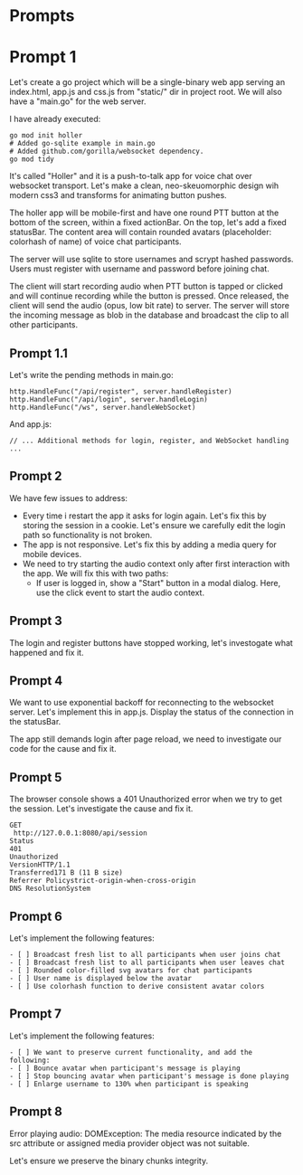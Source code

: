 # Prompts

# Prompt 1

Let's create a go project which will be a single-binary web app serving an index.html, app.js and css.js from "static/" dir in project root. We will also have a "main.go" for the web server.

I have already executed:

```
go mod init holler
# Added go-sqlite example in main.go
# Added github.com/gorilla/websocket dependency.
go mod tidy
```

It's called "Holler" and it is a push-to-talk app for voice chat over websocket transport. Let's make a clean, neo-skeuomorphic design wih modern css3 and transforms for animating button pushes.

The holler app will be mobile-first and have one round PTT button at the bottom of the screen, within a fixed actionBar. On the top, let's add a fixed statusBar. The content area will contain rounded avatars (placeholder: colorhash of name) of voice chat participants.

The server will use sqlite to store usernames and scrypt hashed passwords. Users must register with username and password before joining chat.

The client will start recording audio when PTT button is tapped or clicked and will continue recording while the button is pressed. Once released, the client will send the audio (opus, low bit rate) to server. The server will store the incoming message as blob in the database and broadcast the clip to all other participants.

## Prompt 1.1

Let's write the pending methods in main.go:

```
http.HandleFunc("/api/register", server.handleRegister)
http.HandleFunc("/api/login", server.handleLogin)
http.HandleFunc("/ws", server.handleWebSocket)
```

And app.js:

```
// ... Additional methods for login, register, and WebSocket handling ...
```

## Prompt 2

We have few issues to address:

- Every time i restart the app it asks for login again. Let's fix this by storing the session in a cookie. Let's ensure we carefully edit the login path so functionality is not broken.
- The app is not responsive. Let's fix this by adding a media query for mobile devices.
- We need to try starting the audio context only after first interaction with the app. We will fix this with two paths:
  - If user is logged in, show a "Start" button in a modal dialog. Here, use the click event to start the audio context.

## Prompt 3

The login and register buttons   have stopped working, let's investogate what happened and fix it.

## Prompt 4

We want to use exponential backoff for reconnecting to the websocket server. Let's implement this in app.js. Display the status of the connection in the statusBar.

The app still demands login after page reload, we need to investigate our code for the cause and fix it.

## Prompt 5

The browser console shows a 401 Unauthorized error when we try to get the session. Let's investigate the cause and fix it.

```
GET
 http://127.0.0.1:8080/api/session
Status
401
Unauthorized
VersionHTTP/1.1
Transferred171 B (11 B size)
Referrer Policystrict-origin-when-cross-origin
DNS ResolutionSystem
```

## Prompt 6

Let's implement the following features:

```
- [ ] Broadcast fresh list to all participants when user joins chat
- [ ] Broadcast fresh list to all participants when user leaves chat
- [ ] Rounded color-filled svg avatars for chat participants
- [ ] User name is displayed below the avatar
- [ ] Use colorhash function to derive consistent avatar colors
```

## Prompt 7

Let's implement the following features:

```
- [ ] We want to preserve current functionality, and add the following:
- [ ] Bounce avatar when participant's message is playing
- [ ] Stop bouncing avatar when participant's message is done playing
- [ ] Enlarge username to 130% when participant is speaking
```

## Prompt 8

Error playing audio: DOMException: The media resource indicated by the src attribute or assigned media provider object was not suitable.

Let's ensure we preserve the binary chunks integrity.
